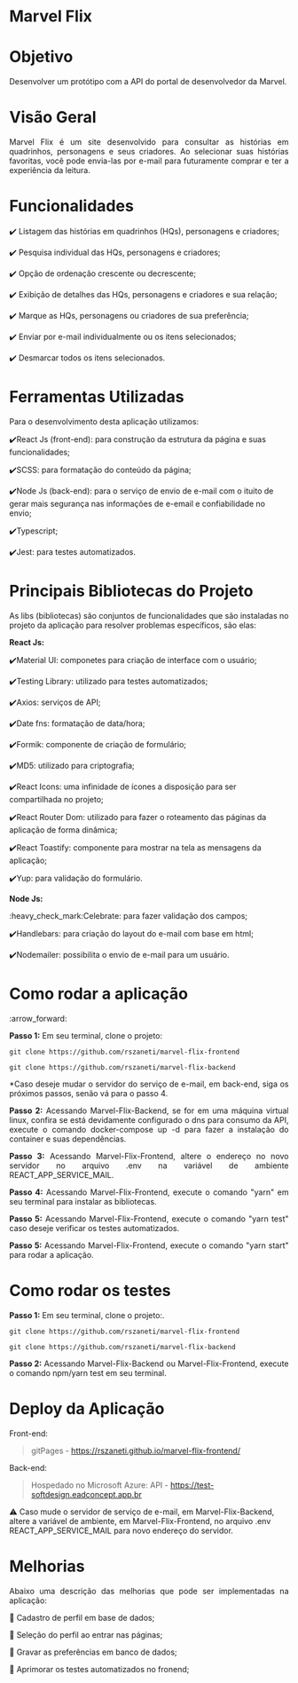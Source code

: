 <h1>Marvel Flix</h1>


<h1>Objetivo</h1>
<p align="justify">
  Desenvolver um protótipo com a API do portal de desenvolvedor da Marvel.
</p>


<h1>Visão Geral</h1>
<p align="justify">
  Marvel Flix é um site desenvolvido para consultar as histórias em quadrinhos, personagens e seus criadores. Ao selecionar suas histórias favoritas, você pode envia-las por e-mail para futuramente comprar e ter a experiência da leitura.
</p>


<h1>Funcionalidades</h1>

  :heavy_check_mark: Listagem das histórias em quadrinhos (HQs), personagens e criadores;

  :heavy_check_mark: Pesquisa individual das HQs, personagens e criadores;

  :heavy_check_mark: Opção de ordenação crescente ou decrescente;

  :heavy_check_mark: Exibição de detalhes das HQs, personagens e criadores e sua relação;

  :heavy_check_mark: Marque as HQs, personagens ou criadores de sua preferência;

  :heavy_check_mark: Enviar por e-mail individualmente ou os itens selecionados;

  :heavy_check_mark: Desmarcar todos os itens selecionados.

<h1>Ferramentas Utilizadas</h1>
<p align="justify">
  Para o desenvolvimento desta aplicação utilizamos:
</p>

  :heavy_check_mark:React Js (front-end): para construção da estrutura da página e suas funcionalidades;

  :heavy_check_mark:SCSS: para formatação do conteúdo da página;

  :heavy_check_mark:Node Js (back-end): para o serviço de envio de e-mail com o ituito de gerar mais segurança nas informações de e-email e confiabilidade no envio;

  :heavy_check_mark:Typescript;

  :heavy_check_mark:Jest: para testes automatizados.

<h1>Principais Bibliotecas do Projeto</h1>
<p align="justify">
  As libs (bibliotecas) são conjuntos de funcionalidades que são instaladas no projeto da aplicação para resolver problemas específicos, são elas:
</p>
<p align="justify">
  <strong>React Js:</strong>
</p>

  :heavy_check_mark:Material UI: componetes para criação de interface com o usuário;

  :heavy_check_mark:Testing Library: utilizado para testes automatizados;

  :heavy_check_mark:Axios: serviços de API;

  :heavy_check_mark:Date fns: formatação de data/hora;

  :heavy_check_mark:Formik: componente de criação de formulário;

  :heavy_check_mark:MD5: utilizado para criptografia;

  :heavy_check_mark:React Icons: uma infinidade de ícones a disposição para ser compartilhada no projeto;

  :heavy_check_mark:React Router Dom: utilizado para fazer o roteamento das páginas da aplicação de forma dinâmica;

  :heavy_check_mark:React Toastify: componente para mostrar na tela as mensagens da aplicação;

  :heavy_check_mark:Yup: para validação do formulário.

<p align="justify">
  <strong>Node Js:</strong>
</p>
  :heavy_check_mark:Celebrate: para fazer validação dos campos;

  :heavy_check_mark:Handlebars: para criação do layout do e-mail com base em html;

  :heavy_check_mark:Nodemailer: possibilita o envio de e-mail para um usuário.

<h1>Como rodar a aplicação</h1> :arrow_forward:
<p align="justify">
  <strong>Passo 1:</strong> Em seu terminal, clone o projeto:
</p>

```
git clone https://github.com/rszaneti/marvel-flix-frontend
```

```
git clone https://github.com/rszaneti/marvel-flix-backend
```

<p align="justify">
  *Caso deseje mudar o servidor do serviço de e-mail, em back-end, siga os próximos passos, senão vá para o passo 4.
</p>

<p align="justify">
  <strong>Passo 2:</strong> Acessando Marvel-Flix-Backend, se for em uma máquina virtual linux, confira se está devidamente configurado o dns para consumo da API, execute o comando docker-compose up -d para fazer a instalação do container e suas dependências.
</p>

<p align="justify">
  <strong>Passo 3:</strong> Acessando Marvel-Flix-Frontend, altere o endereço no novo servidor no arquivo .env na variável de ambiente REACT_APP_SERVICE_MAIL.
</p>

<p align="justify">
  <strong>Passo 4:</strong> Acessando Marvel-Flix-Frontend, execute o comando "yarn" em seu terminal para instalar as bibliotecas.
</p>
<p align="justify">
  <strong>Passo 5:</strong> Acessando Marvel-Flix-Frontend, execute o comando "yarn test" caso deseje verificar os testes automatizados.
</p>
<p align="justify">
  <strong>Passo 5:</strong> Acessando Marvel-Flix-Frontend, execute o comando "yarn start" para rodar a aplicação.
</p>


<h1>Como rodar os testes</h1>
<p align="justify">
  <strong>Passo 1:</strong> Em seu terminal, clone o projeto:.
</p>

```
git clone https://github.com/rszaneti/marvel-flix-frontend
```

```
git clone https://github.com/rszaneti/marvel-flix-backend
```

<p align="justify">
  <strong>Passo 2:</strong> Acessando Marvel-Flix-Backend ou Marvel-Flix-Frontend, execute o comando npm/yarn test em seu terminal.
</p>

<h1>Deploy da Aplicação</h1>
<p align="justify">
  Front-end:
</p>

  > gitPages - https://rszaneti.github.io/marvel-flix-frontend/

<p align="justify">
  Back-end:
</p>

  > Hospedado no Microsoft Azure: API - https://test-softdesign.eadconcept.app.br

:warning: Caso mude o servidor de serviço de e-mail, em Marvel-Flix-Backend, altere a variável de ambiente, em Marvel-Flix-Frontend, no arquivo .env REACT_APP_SERVICE_MAIL para novo endereço do servidor.

<h1>Melhorias</h1>
<p align="justify">
  Abaixo uma descrição das melhorias que pode ser implementadas na aplicação:
</p>

:memo: Cadastro de perfil em base de dados;

:memo: Seleção do perfil ao entrar nas páginas;

:memo: Gravar as preferências em banco de dados;

:memo: Aprimorar os testes automatizados no fronend;
